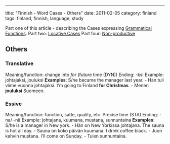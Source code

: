---
title: "Finnish - Word Cases - Others"
date: 2011-02-05
category: finland
tags: finland, finnish, language, study

Part one of this article - describing the Cases expressing [Grammatical Functions](http://guldmyr.com/blog/finnish-word-cases-grammatical-function "grammatical functions"). Part two: [Locative Cases](http://guldmyr.com/blog/finnish-word-cases-locative-expressing-place "locative cases") Part four: [Non-productive](../finnish-word-cases-non-productive-cases "non-productive")

## Others

### Translative

Meaning/function: change into _for_ (future time (DYN)) Ending: -ksi Example: johtajaksi, jouluksi **Examples**: S/he became the manager last year. - Hän tuli viime vuonna johtajaksi. I'm going to Finland **for Christmas**. - Menen **jouluksi** Suomeen.

### Essive

Meaning/function: function, satte, quality, etc. Precise time (STA) Ending: -na/ -nä Example: johtajana, kuumana, mustana, sunnuntaina **Examples**: S/he is a manager in New york. - Hän on New Yorkissa johtajana. The sauna is hot all day. - Sauna on koko päivän kuumana. I drink coffee black. - Juon kahvin mustana. I'll come on Sunday. - Tulen sunnuntaina.

